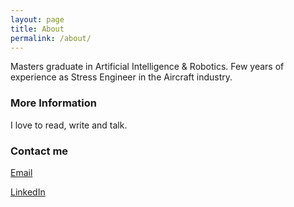 ```yaml
---
layout: page
title: About
permalink: /about/
---
```


Masters graduate in Artificial Intelligence & Robotics. Few years of experience as Stress Engineer in the Aircraft industry.

### More Information

I love to read, write and talk.

### Contact me

[Email](mailto:aj19abg@herts.ac.uk)

[LinkedIn](https://www.linkedin.com/in/arun-joseph-uh19/)
